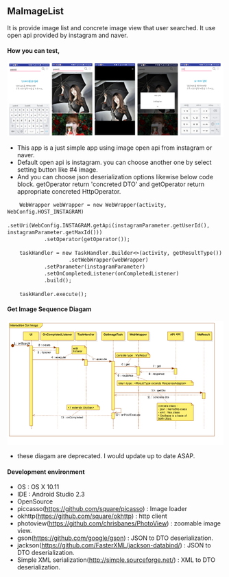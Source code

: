 ## MaImageList
It is provide image list and concrete image view that user searched. It use open api provided by instagram and naver. 
 
#### How you can test,
![Alt text](/screenShot.png)
+ This app is a just simple app using image open api from instagram or naver.
+ Default open api is instagram. you can choose another one by select setting button like #4 image.
+ And you can choose json deserialization options likewise below code block. getOperator return 'concreted DTO' and getOperator return appropriate concreted HttpOperator. 
```
    WebWrapper webWrapper = new WebWrapper(activity, WebConfig.HOST_INSTAGRAM)
            .setUri(WebConfig.INSTAGRAM.getApi(instagramParameter.getUserId(), instagramParameter.getMaxId()))
            .setOperator(getOperator());

    taskHandler = new TaskHandler.Builder<>(activity, getResultType())
                    .setWebWrapper(webWrapper)
            .setParameter(instagramParameter)
            .setOnCompletedListener(onCompletedListener)
            .build();

    taskHandler.execute();
``` 

#### Get Image Sequence Diagam
![Alt text](/getImage.png)
+ these diagam are deprecated. I would update up to date ASAP. 

#### Development environment
+ OS : OS X 10.11
+ IDE : Android Studio 2.3
+ OpenSource
 + piccasso(https://github.com/square/picasso) : Image loader
 + okhttp(https://github.com/square/okhttp) : http client
 + photoview(https://github.com/chrisbanes/PhotoView) : zoomable image view.
 + gson(https://github.com/google/gson) : JSON to DTO deserialization.
 + jackson(https://github.com/FasterXML/jackson-databind/) : JSON to DTO deserialization.
 + Simple XML serialization(http://simple.sourceforge.net/) : XML to DTO deserialization.
